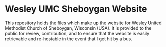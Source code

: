 # Wesley UMC Sheboygan Website
This repository holds the files which make up the website for Wesley United Methodist Church of Sheboygan, Wisconsin (USA). It is provided to the public for review, contribution, and to ensure that the website is easily retrievable and re-hostable in the event that I get hit by a bus.